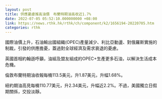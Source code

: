 ```yaml
---
layout: post
title: 供應憂慮推高油價　布蘭特期油高收近1.7%
date: 2022-07-05 05:52:10.000000000 +08:00
link: https://news.rthk.hk/rthk/ch/component/k2/1656194-20220705.htm
categories: rthk
---
```


國際油價上升，石油輸出國組織(OPEC)產量減少、利比亞動盪、對俄羅斯實施的制裁，引發的供應擔憂，蓋過對全球經濟及需求衰退的憂慮。

英國首相約翰遜呼籲，油組及盟友組成的OPEC+生產更多石油，以解決生活成本危機。

倫敦布蘭特期油收報每桶113.5美元，升1.87美元，升幅1.68%。

紐約期油高見每桶110.77美元，升2.34美元，升幅近2.2%。不過，美國獨立日假期關係，交投淡靜。
